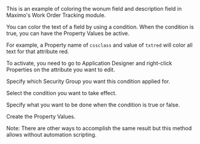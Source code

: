This is an example of coloring the wonum field and description field in Maximo's Work Order Tracking module.

You can color the text of a field by using a condition. When the condition is true, you can have the Property Values be active.

For example, a Property name of `cssclass` and value of `txtred` will color all text for that attribute red.

To activate, you need to go to Application Designer and right-click Properties on the attribute you want to edit.

Specify which Security Group you want this condition applied for.

Select the condition you want to take effect.

Specify what you want to be done when the condition is true or false.

Create the Property Values.

Note: There are other ways to accomplish the same result but this method allows without automation scripting.

